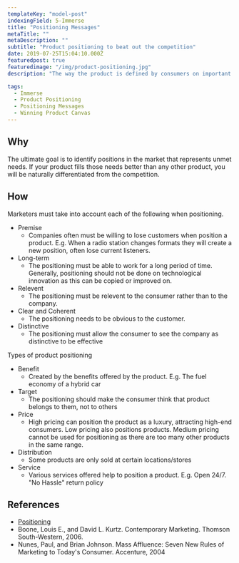 ```yaml
---
templateKey: "model-post"
indexingField: 5-Immerse
title: "Positioning Messages"
metaTitle: ""
metaDescription: ""
subtitle: "Product positioning to beat out the competition"
date: 2019-07-25T15:04:10.000Z
featuredpost: true
featuredimage: "/img/product-positioning.jpg"
description: "The way the product is defined by consumers on important attributes. Product positioning helps to place the product in the consumer's mind relative to competing products. E.g. Car companies position their products as fast, fun, exciting, fuel efficient etc..."

tags:
  - Immerse
  - Product Positioning
  - Positioning Messages
  - Winning Product Canvas
---
```



## Why
The ultimate goal is to identify positions in the market that represents unmet needs. If your product fills those needs better than any other product, you will be naturally differentiated from the competition.

## How
Marketers must take into account each of the following when positioning.

- Premise
  - Companies often must be willing to lose customers when position a product. E.g. When a radio station changes formats they will create a new position, often lose current listeners.
- Long-term
  - The positioning must be able to work for a long period of time. Generally, positioning should not be done on technological innovation as this can be copied or improved on.
- Relevent
  - The positioning must be relevent to the consumer rather than to the company.
- Clear and Coherent
  - The positioning needs to be obvious to the customer.
- Distinctive
  - The positioning must allow the consumer to see the company as distinctive to be effective

Types of product positioning

- Benefit
  - Created by the benefits offered by the product. E.g. The fuel economy of a hybrid car
- Target
  - The positioning should make the consumer think that product belongs to them, not to others
- Price
  - High pricing can position the product as a luxury, attracting high-end consumers. Low pricing also positions products. Medium pricing cannot be used for positioning as there are too many other products in the same range.
- Distribution
  - Some products are only sold at certain locations/stores
- Service
  - Various services offered help to position a product. E.g. Open 24/7. "No Hassle" return policy

## References

- [Positioning](<https://en.wikipedia.org/wiki/Positioning_(marketing)>)
- Boone, Louis E., and David L. Kurtz. Contemporary Marketing. Thomson South-Western, 2006.
- Nunes, Paul, and Brian Johnson. Mass Affluence: Seven New Rules of Marketing to Today's Consumer. Accenture, 2004
